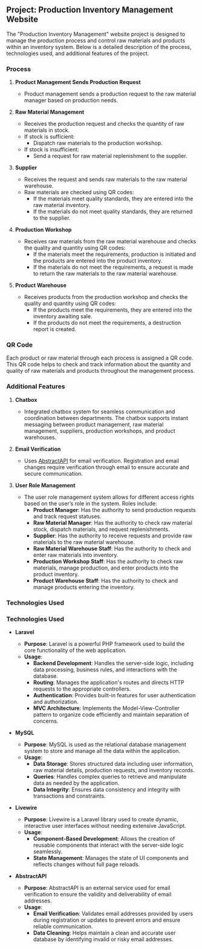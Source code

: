 ## Project: Production Inventory Management Website

The "Production Inventory Management" website project is designed to manage the production process and control raw materials and products within an inventory system. Below is a detailed description of the process, technologies used, and additional features of the project.

### Process

1. **Product Management Sends Production Request**
   - Product management sends a production request to the raw material manager based on production needs.

2. **Raw Material Management**
   - Receives the production request and checks the quantity of raw materials in stock.
   - If stock is sufficient:
     - Dispatch raw materials to the production workshop.
   - If stock is insufficient:
     - Send a request for raw material replenishment to the supplier.

3. **Supplier**
   - Receives the request and sends raw materials to the raw material warehouse.
   - Raw materials are checked using QR codes:
     - If the materials meet quality standards, they are entered into the raw material inventory.
     - If the materials do not meet quality standards, they are returned to the supplier.

4. **Production Workshop**
   - Receives raw materials from the raw material warehouse and checks the quality and quantity using QR codes:
     - If the materials meet the requirements, production is initiated and the products are entered into the product inventory.
     - If the materials do not meet the requirements, a request is made to return the raw materials to the raw material warehouse.

5. **Product Warehouse**
   - Receives products from the production workshop and checks the quality and quantity using QR codes:
     - If the products meet the requirements, they are entered into the inventory awaiting sale.
     - If the products do not meet the requirements, a destruction report is created.

### QR Code

Each product or raw material through each process is assigned a QR code. This QR code helps to check and track information about the quantity and quality of raw materials and products throughout the management process.

### Additional Features

1. **Chatbox**
   - Integrated chatbox system for seamless communication and coordination between departments. The chatbox supports instant messaging between product management, raw material management, suppliers, production workshops, and product warehouses.

2. **Email Verification**
   - Uses [AbstractAPI](https://www.abstractapi.com/) for email verification. Registration and email changes require verification through email to ensure accurate and secure communication.

3. **User Role Management**
   - The user role management system allows for different access rights based on the user’s role in the system. Roles include:
     - **Product Manager**: Has the authority to send production requests and track request statuses.
     - **Raw Material Manager**: Has the authority to check raw material stock, dispatch materials, and request replenishments.
     - **Supplier**: Has the authority to receive requests and provide raw materials to the raw material warehouse.
     - **Raw Material Warehouse Staff**: Has the authority to check and enter raw materials into inventory.
     - **Production Workshop Staff**: Has the authority to check raw materials, manage production, and enter products into the product inventory.
     - **Product Warehouse Staff**: Has the authority to check and manage products entering the inventory.

### Technologies Used


### Technologies Used

- **Laravel**
  - **Purpose**: Laravel is a powerful PHP framework used to build the core functionality of the web application.
  - **Usage**: 
    - **Backend Development**: Handles the server-side logic, including data processing, business rules, and interactions with the database.
    - **Routing**: Manages the application's routes and directs HTTP requests to the appropriate controllers.
    - **Authentication**: Provides built-in features for user authentication and authorization.
    - **MVC Architecture**: Implements the Model-View-Controller pattern to organize code efficiently and maintain separation of concerns.

- **MySQL**
  - **Purpose**: MySQL is used as the relational database management system to store and manage all the data within the application.
  - **Usage**: 
    - **Data Storage**: Stores structured data including user information, raw material details, production requests, and inventory records.
    - **Queries**: Handles complex queries to retrieve and manipulate data as needed by the application.
    - **Data Integrity**: Ensures data consistency and integrity with transactions and constraints.

- **Livewire**
  - **Purpose**: Livewire is a Laravel library used to create dynamic, interactive user interfaces without needing extensive JavaScript.
  - **Usage**: 
    - **Component-Based Development**: Allows the creation of reusable components that interact with the server-side logic seamlessly.
    - **State Management**: Manages the state of UI components and reflects changes without full page reloads.

- **AbstractAPI**
  - **Purpose**: AbstractAPI is an external service used for email verification to ensure the validity and deliverability of email addresses.
  - **Usage**: 
    - **Email Verification**: Validates email addresses provided by users during registration or updates to prevent errors and ensure reliable communication.
    - **Data Cleaning**: Helps maintain a clean and accurate user database by identifying invalid or risky email addresses.
